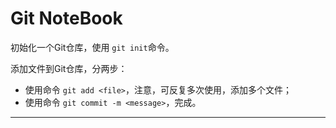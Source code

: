 # Git NoteBook

初始化一个Git仓库，使用 `git init`命令。

添加文件到Git仓库，分两步：

* 使用命令 `git add <file>`，注意，可反复多次使用，添加多个文件；
* 使用命令 `git commit -m <message>`，完成。

---
